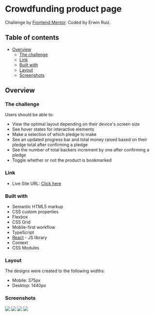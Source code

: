 # Crowdfunding product page

Challenge by [Frontend Mentor](https://www.frontendmentor.io?ref=challenge). Coded by Erwin Ruiz.

## Table of contents

- [Overview](#overview)
  - [The challenge](#the-challenge)
  - [Link](#link)
  - [Built with](#built-with)
  - [Layout](#layout)
  - [Screenshots](#screenshots)

## Overview

### The challenge

Users should be able to:

- View the optimal layout depending on their device's screen size
- See hover states for interactive elements
- Make a selection of which pledge to make
- See an updated progress bar and total money raised based on their pledge total after confirming a pledge
- See the number of total backers increment by one after confirming a pledge
- Toggle whether or not the product is bookmarked

### Link

- Live Site URL: [Click here](https://erwinruiz.github.io/crowdfunding-product-page/)

### Built with

- Semantic HTML5 markup
- CSS custom properties
- Flexbox
- CSS Grid
- Mobile-first workflow
- TypeScript
- [React](https://reactjs.org/) - JS library
- Context
- CSS Modules

### Layout

The designs were created to the following widths:

- Mobile: 375px
- Desktop: 1440px

### Screenshots

![](./screenshots/desktop-design.png)
![](./screenshots/desktop-design-modal-selected.png)
![](./screenshots/mobile-design.png)
![](./screenshots/mobile-menu.png)

